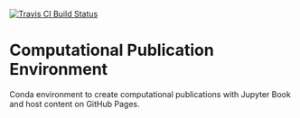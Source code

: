 [![Travis CI Build Status](https://travis-ci.com/calekochenour/computational-publication-environment.svg?branch=main)](https://travis-ci.com/calekochenour/computational-publication-environment)

# Computational Publication Environment

Conda environment to create computational publications with Jupyter Book and host content on GitHub Pages.
